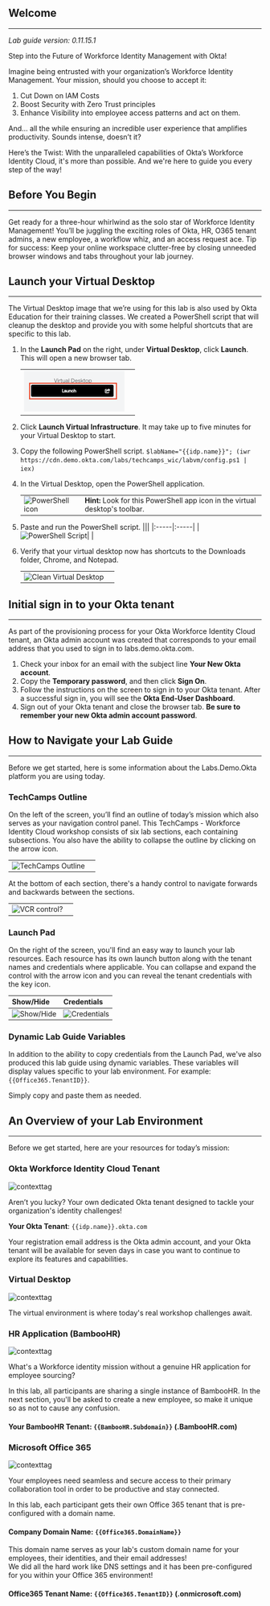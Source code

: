 ## Welcome

---
*Lab guide version: 0.11.15.1*

Step into the Future of Workforce Identity Management with Okta!

Imagine being entrusted with your organization’s Workforce Identity Management. Your mission, should you choose to accept it:

1. Cut Down on IAM Costs
2. Boost Security with Zero Trust principles
3. Enhance Visibility into employee access patterns and act on them.

And... all the while ensuring an incredible user experience that amplifies productivity. Sounds intense, doesn’t it?

Here’s the Twist: With the unparalleled capabilities of Okta’s Workforce Identity Cloud, it's more than possible. And we're here to guide you every step of the way!

## Before You Begin

---
Get ready for a three-hour whirlwind as the solo star of Workforce Identity Management! You’ll be juggling the exciting roles of Okta, HR, O365 tenant admins, a new employee, a workflow whiz, and an access request ace. Tip for success: Keep your online workspace clutter-free by closing unneeded browser windows and tabs throughout your lab journey.

## Launch your Virtual Desktop

---
The Virtual Desktop image that we’re using for this lab is also used by Okta Education for their training classes.  We created a PowerShell script that will cleanup the desktop and provide you with some helpful shortcuts that are specific to this lab.

1. In the  **Launch Pad** on the right, under **Virtual Desktop**, click **Launch**. This will open a new browser tab.

   |||
      |:-----|:-----|
      |![Virtual Desktop](images/011/launch_virtual_desktop.png "Launch Virtual Desktop")| |
1. Click **Launch Virtual Infrastructure**. It may take up to five minutes for your Virtual Desktop to start.

1. Copy the following PowerShell script.
```$labName="{{idp.name}}"; (iwr https://cdn.demo.okta.com/labs/techcamps_wic/labvm/config.ps1 | iex)```

1. In the Virtual Desktop, open the PowerShell application.

   |||
   |:-----|:-----|
   |![PowerShell icon](images/011/powershell_icon_25.png   "PowerShell icon")| **Hint:** Look for this PowerShell app icon in the virtual desktop's toolbar. |
1. Paste and run the PowerShell script.
   |||
      |:-----|:-----|
      |![PowerShell Script](images/011/vm_powershell_pasted_400.png "PowerShell Script")| |

1. Verify that your virtual desktop now has shortcuts to the Downloads folder, Chrome, and Notepad.

   |||
      |:-----|:-----|
      |![Clean Virtual Desktop](images/011/vm_post_powershell_script_500.png "Clean Virtual Desktop")| |

## Initial sign in to your Okta tenant

---
As part of the provisioning process for your Okta Workforce Identity Cloud tenant, an Okta admin account was created that corresponds to your email address that you used to sign in to labs.demo.okta.com.

1. Check your inbox for an email with the subject line **Your New Okta account**.
1. Copy the **Temporary password**, and then click **Sign On**.
1. Follow the instructions on the screen to sign in to your Okta tenant. After a successful sign in, you will see the **Okta End-User Dashboard**.
1. Sign out of your Okta tenant and close the browser tab.
   **Be sure to remember your new Okta admin account password**.

## How to Navigate your Lab Guide

---
Before we get started, here is some information about the Labs.Demo.Okta platform you are using today.

### TechCamps Outline

On the left of the screen, you’ll find an outline of today’s mission which also serves as your navigation control panel. This TechCamps - Workforce Identity Cloud workshop consists of six lab sections, each containing  subsections. You also have the ability to collapse the outline by clicking on the arrow icon.

   |||
   |:-----|:-----|
   |![TechCamps Outline](images/011/TechCamps_outline_control_250.png   "TechCamps Outline")| |

At the bottom of each section, there's a handy control to navigate forwards and backwards between the sections.

   |||
   |:-----|:-----|
   |![VCR control?](images/011/techcamps_step_controller_200.png   "VCR control?")| |

### Launch Pad

On the right of the screen, you'll find an easy way to launch your lab resources.  Each resource has its own launch button along with the tenant names and credentials where applicable. You can collapse and expand the control with the arrow icon and you can reveal the tenant credentials with the key icon.

   |Show/Hide|Credentials|
   |:-----|:-----|
   |![Show/Hide](images/011/nav_show_hide_arrow.png "Show/Hide Panel")|![Credentials](images/011/nav_reveal_creds_key.png "Show / Hide Credentials")|| "Credentials"|

### Dynamic Lab Guide Variables

In addition to the ability to copy credentials from the Launch Pad, we've also produced this lab guide using dynamic variables. These variables will display values specific to your lab environment. For example: `{{Office365.TenantID}}`.

Simply copy and paste them as needed.

## An Overview of your Lab Environment

---
Before we get started, here are your resources for today’s mission:

### Okta Workforce Identity Cloud Tenant

![contexttag](images/persona-okta-admin.png)

Aren’t you lucky? Your own dedicated Okta tenant designed to tackle your organization's identity challenges!

**Your Okta Tenant**: `{{idp.name}}.okta.com`

Your registration email address is the Okta admin account, and your Okta tenant will be available for seven days in case you want to continue to explore its features and capabilities.

### Virtual Desktop

![contexttag](images/context-virtual.png)

The virtual environment is where today's real workshop challenges await.

### HR Application (BambooHR)

![contexttag](images/persona-bamboo.png)

 What's a Workforce identity mission without a genuine HR application for employee sourcing?

 In this lab, all participants are sharing a single instance of BambooHR. In the next section, you'll be asked to create a new employee, so make it unique so as not to cause any confusion.

#### Your BambooHR Tenant: `{{BambooHR.Subdomain}}` (.BambooHR.com)

### Microsoft Office 365

![contexttag](images/persona-o365-admin.png)

Your employees need seamless and secure access to their primary collaboration tool in order to be productive and stay connected.

In this lab, each participant gets their own Office 365 tenant that is pre-configured with a domain name.

#### Company Domain Name: `{{Office365.DomainName}}`

This domain name serves as your lab's custom domain name for your employees, their identities, and their email addresses!  
We did all the hard work like DNS settings and it has been pre-configured for you within your Office 365 environment!

#### Office365 Tenant Name: `{{Office365.TenantID}}` (.onmicrosoft.com)
